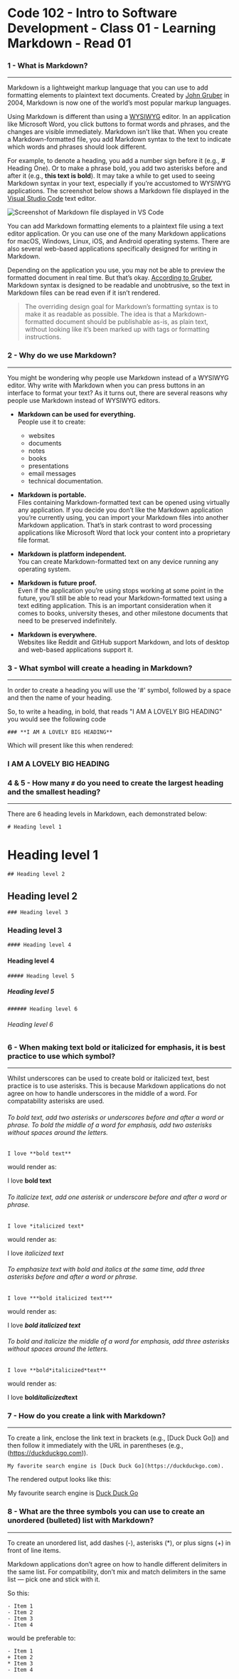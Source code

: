 # Code 102 - Intro to Software Development - Class 01 - Learning Markdown - Read 01

### 1 - What is Markdown?
***

Markdown is a lightweight markup language that you can use to add formatting elements to plaintext text documents. Created by [John Gruber](https://en.wikipedia.org/wiki/John_Gruber) in 2004, Markdown is now one of the world’s most popular markup languages.

Using Markdown is different than using a [WYSIWYG](https://en.wikipedia.org/wiki/WYSIWYG) editor. In an application like Microsoft Word, you click buttons to format words and phrases, and the changes are visible immediately. Markdown isn’t like that. When you create a Markdown-formatted file, you add Markdown syntax to the text to indicate which words and phrases should look different.

For example, to denote a heading, you add a number sign before it (e.g., # Heading One). Or to make a phrase bold, you add two asterisks before and after it (e.g., **this text is bold**). It may take a while to get used to seeing Markdown syntax in your text, especially if you’re accustomed to WYSIWYG applications. The screenshot below shows a Markdown file displayed in the [Visual Studio Code](https://www.markdownguide.org/tools/vscode/) text editor.

![Screenshot of Markdown file displayed in VS Code](https://mdg.imgix.net/assets/images/vscode.png?auto=format&fit=clip&q=40&w=1080)

You can add Markdown formatting elements to a plaintext file using a text editor application. Or you can use one of the many Markdown applications for macOS, Windows, Linux, iOS, and Android operating systems. There are also several web-based applications specifically designed for writing in Markdown.

Depending on the application you use, you may not be able to preview the formatted document in real time. But that’s okay. [According to Gruber](https://daringfireball.net/projects/markdown/), Markdown syntax is designed to be readable and unobtrusive, so the text in Markdown files can be read even if it isn’t rendered.

>The overriding design goal for Markdown’s formatting syntax is to make it as readable as possible. The idea is that a Markdown-formatted document should be publishable as-is, as plain text, without looking like it’s been marked up with tags or formatting instructions.

### 2 - Why do we use Markdown?
***

You might be wondering why people use Markdown instead of a WYSIWYG editor. Why write with Markdown when you can press buttons in an interface to format your text? As it turns out, there are several reasons why people use Markdown instead of WYSIWYG editors.

- **Markdown can be used for everything.**   
People use it to create: 
    - websites
    - documents
    - notes
    - books
    - presentations
    - email messages
    - technical documentation.

- **Markdown is portable.**  
    Files containing Markdown-formatted text can be opened using virtually any application. If you decide you don’t like the Markdown application you’re currently using, you can import your Markdown files into another Markdown application. That’s in stark contrast to word processing applications like Microsoft Word that lock your content into a proprietary file format.

- **Markdown is platform independent.**   
    You can create Markdown-formatted text on any device running any operating system.

- **Markdown is future proof.**   
    Even if the application you’re using stops working at some point in the future, you’ll still be able to read your Markdown-formatted text using a text editing application. This is an important consideration when it comes to books, university theses, and other milestone documents that need to be preserved indefinitely.

- **Markdown is everywhere.**  
    Websites like Reddit and GitHub support Markdown, and lots of desktop and web-based applications support it.

### 3 - What symbol will create a heading in Markdown?
***
In order to create a heading you will use the '#' symbol, followed by a space and then the name of your heading.  

So, to write a heading, in bold, that reads "I AM A LOVELY BIG HEADING" you would see the following code

```
### **I AM A LOVELY BIG HEADING**
```

Which will present like this when rendered:

### **I AM A LOVELY BIG HEADING**


### 4 & 5 - How many `#` do you need to create the largest heading and the smallest heading?
***

There are 6 heading levels in Markdown, each demonstrated below:

`# Heading level 1`     
# Heading level 1

`## Heading level 2`     
## Heading level 2

`### Heading level 3`     
### Heading level 3

`#### Heading level 4`     
#### Heading level 4

`##### Heading level 5`     
##### Heading level 5

`###### Heading level 6`     
###### Heading level 6

### 6 - When making text bold or italicized for emphasis, it is best practice to use which symbol?
***

Whilst underscores can be used to create bold or italicized text, best practice is to use asterisks. This is because Markdown applications do not agree on how to handle underscores in the middle of a word. For compatability asterisks are used.

###### To bold text, add two asterisks or underscores before and after a word or phrase. To bold the middle of a word for emphasis, add two asterisks without spaces around the letters. 

`I love **bold text**`

would render as:

I love **bold text**

###### To italicize text, add one asterisk or underscore before and after a word or phrase. 

`I love *italicized text*`

would render as: 

I love *italicized text*

###### To emphasize text with bold and italics at the same time, add three asterisks before and after a word or phrase. 

`I love ***bold italicized text***`

would render as:

I love ***bold italicized text***

###### To bold and italicize the middle of a word for emphasis, add three asterisks without spaces around the letters.

`I love **bold*italicized*text**`

would render as:

I love **bold*italicized*text**

### 7 - How do you create a link with Markdown?
***

To create a link, enclose the link text in brackets (e.g., [Duck Duck Go]) and then follow it immediately with the URL in parentheses (e.g., (https://duckduckgo.com)).

```
My favorite search engine is [Duck Duck Go](https://duckduckgo.com).
```

The rendered output looks like this:

My favourite search engine is [Duck Duck Go](https://duckduckgo.com)

### 8 - What are the three symbols you can use to create an unordered (bulleted) list with Markdown?
***

To create an unordered list, add dashes (-), asterisks (*), or plus signs (+) in front of line items.

Markdown applications don’t agree on how to handle different delimiters in the same list. For compatibility, don’t mix and match delimiters in the same list — pick one and stick with it.

So this:
```
- Item 1
- Item 2
- Item 3
- Item 4
```

would be preferable to:

```
- Item 1
+ Item 2
* Item 3
- Item 4
```

